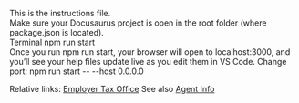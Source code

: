 This is the instructions file.  
Make sure your Docusaurus project is open in the root folder (where package.json is located).  
Terminal
npm run start  
Once you run npm run start, your browser will open to localhost:3000, and you’ll see your help files update live as you edit them in VS Code.
Change port:
npm run start -- --host 0.0.0.0

Relative links:
[Employer Tax Office](../employer/employerdetails/employertaxoffice.md)
See also [Agent Info](../../file/agentinfo.md)
